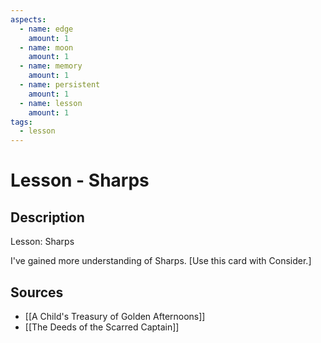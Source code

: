 ```yaml
---
aspects: 
  - name: edge
    amount: 1
  - name: moon
    amount: 1
  - name: memory
    amount: 1
  - name: persistent
    amount: 1
  - name: lesson
    amount: 1
tags:
  - lesson
---
```


# Lesson - Sharps

## Description
Lesson: Sharps

I've gained more understanding of Sharps. [Use this card with Consider.]
## Sources
- [[A Child's Treasury of Golden Afternoons]]
- [[The Deeds of the Scarred Captain]]